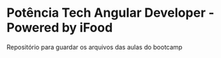 # Potência Tech Angular Developer - Powered by iFood

Repositório para guardar os arquivos das aulas do bootcamp
